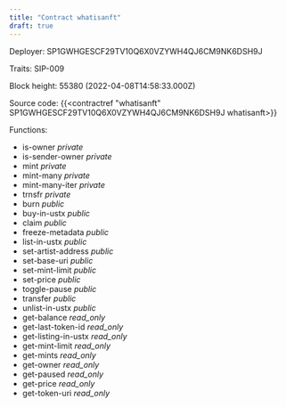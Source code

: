 ```yaml
---
title: "Contract whatisanft"
draft: true
---
```

Deployer: SP1GWHGESCF29TV10Q6X0VZYWH4QJ6CM9NK6DSH9J

Traits:
SIP-009 



Block height: 55380 (2022-04-08T14:58:33.000Z)

Source code: {{<contractref "whatisanft" SP1GWHGESCF29TV10Q6X0VZYWH4QJ6CM9NK6DSH9J whatisanft>}}

Functions:

* is-owner _private_
* is-sender-owner _private_
* mint _private_
* mint-many _private_
* mint-many-iter _private_
* trnsfr _private_
* burn _public_
* buy-in-ustx _public_
* claim _public_
* freeze-metadata _public_
* list-in-ustx _public_
* set-artist-address _public_
* set-base-uri _public_
* set-mint-limit _public_
* set-price _public_
* toggle-pause _public_
* transfer _public_
* unlist-in-ustx _public_
* get-balance _read_only_
* get-last-token-id _read_only_
* get-listing-in-ustx _read_only_
* get-mint-limit _read_only_
* get-mints _read_only_
* get-owner _read_only_
* get-paused _read_only_
* get-price _read_only_
* get-token-uri _read_only_

